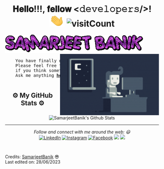 <h1 align="center">𝐇𝐞𝐥𝐥𝐨!!!, 𝐟𝐞𝐥𝐥𝐨𝐰 <𝚍𝚎𝚟𝚎𝚕𝚘𝚙𝚎𝚛𝚜/>! <img src="https://github.com/SamarjeetBanik/SamarjeetBanik/blob/main/Gifs/Hi.gif" width="50px" height="40px">&nbsp;<img src="https://visitor-badge.laobi.icu/badge?page_id=SamarjeetBanik.SamarjeetBanik" alt="visitCount"></h1>

<div>
  <img alt="name" src="https://github.com/SamarjeetBanik/SamarjeetBanik/blob/main/Gifs/Name.gif"/>
  <img alt="Night Coding" src="https://github.com/SamarjeetBanik/SamarjeetBanik/blob/main/Gifs/Night-Coding.gif" height=200px" align="right"/>
  <pre align="center">
    You have finally discovered my Github profile.
    Please feel free to clone/fork projects, raise issues and submit PRs,
    if you think something could be better.😇
    Ask me anything <a href="https://github.com/SamarjeetBanik/SamarjeetBanik/issues/new"><b>here</b></a> or <a href="mailto:samarjeetbanik@gmail.com"><b>email</b></a> me.🙂
  </pre>
</div>

<div align="center">
  <h2>⚙️ My GitHub Stats ⚙️</h2>
  <img src="https://github-readme-stats.vercel.app/api?username=SamarjeetBanik&include_all_commits=true&count_private=true&show_icons=true&line_height=20&title_color=7A7ADB&icon_color=2234AE&text_color=D3D3D3&bg_color=0,000000,130F40" alt="SamarjeetBanik's Github Stats">
  <!--<img align="right" src="https://github-readme-stats.vercel.app/api/top-langs?username=SamarjeetBanik&show_icons=true&locale=en&layout=compact&title_color=7A7ADB&icon_color=2234AE&text_color=D3D3D3&bg_color=0,000000,130F40" alt="SamarjeetBanik's Github Stats">-->
</div>

<hr>

<p align="center">
  <i>Follow and connect with me around the web: 😃</i><br>
  <a href="https://www.linkedin.com/in/samarjeet-banik/" target="_blank"><img src="https://img.shields.io/badge/LinkedIn-%230077B5.svg?&style=flat-square&logo=linkedin&logoColor=white" alt="LinkedIn"></a>
  <a href="https://www.instagram.com/d_caped_crusader/" target="_blank"><img src="https://img.shields.io/badge/Instagram-%23E4405F.svg?&style=flat-square&logo=instagram&logoColor=white" alt="Instagram"></a>
  <a href="https://www.facebook.com/samarjeetbanik/" target="_blank"><img src="https://img.shields.io/badge/Facebook-%231877F2.svg?&style=flat-square&logo=facebook&logoColor=white" alt="Facebook"></a>
  <a href="https://github.com/SamarjeetBanik" target="_blank"><img src="https://img.shields.io/badge/-GitHub-black?logo=github&style=flat-square"/></a>
  <a href="https://twitter.com/banik_samarjeet"><img src="https://img.shields.io/badge/Twitter-blue?logo=twitter&style=flat-square"/></a>
</p>

<br>


Credits: [SamarjeetBanik](https://samarjeet-banik.netlify.app/) 😎
<br>
Last edited on: 28/06/2023


<!--
**SamarjeetBanik/SamarjeetBanik** is a ✨ _special_ ✨ repository because its `README.md` (this file) appears on your GitHub profile.

Here are some ideas to get you started:

- 🔭 I’m currently working on ...
- 🌱 I’m currently learning ...
- 👯 I’m looking to collaborate on ...
- 🤔 I’m looking for help with ...
- 💬 Ask me about ...
- 📫 How to reach me: ...
- 😄 Pronouns: ...
- ⚡ Fun fact: ...
-->
